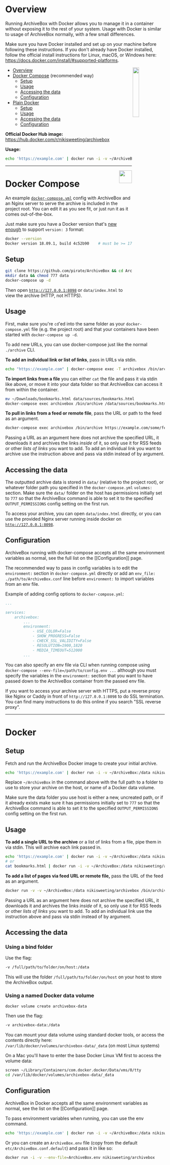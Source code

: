 # Overview

Running ArchiveBox with Docker allows you to manage it in a container without exposing it to the rest of your system.  Usage with Docker is similar to usage of ArchiveBox normally, with a few small differences.

Make sure you have Docker installed and set up on your machine before following these instructions.  If you don't already have Docker installed, follow the official install instructions for Linux, macOS, or Windows here: https://docs.docker.com/install/#supported-platforms.

<img src="https://camo.githubusercontent.com/fa6d5c12609ed8a3ba1163b96f9e9979b8f59b0d/687474703a2f2f7765732e696f2f566663732f636f6e74656e74" width="20%" align="right"> 

- [Overview](#)
- [Docker Compose](#docker-compose) (recommended way)
  + [Setup](#setup)
  + [Usage](#usage)
  + [Accessing the data](#accessing-the-data)
  + [Configuration](#configuration)
- [Plain Docker](#docker)
  + [Setup](#setup-1)
  + [Usage](#usage-1)
  + [Accessing the data](#accessing-the-data-1)
  + [Configuration](#configuration-1)

**Official Docker Hub image:**
https://hub.docker.com/r/nikisweeting/archivebox

**Usage:**
```bash
echo 'https://example.com' | docker run -i -v ~/ArchiveBox:/data nikisweeting/archivebox
```

---

<img src="https://i.imgur.com/knwOtky.png" height="40px" align="right">

# Docker Compose

An example [`docker-compose.yml`](https://github.com/pirate/ArchiveBox/blob/master/docker-compose.yml) config with ArchiveBox and an Nginx server to serve the archive is included in the project root.  You can edit it as you see fit, or just run it as it comes out-of-the-box.

Just make sure you have a Docker version that's [new enough](https://docs.docker.com/compose/compose-file/) to support `version: 3` format:
```bash
docker --version
Docker version 18.09.1, build 4c52b90    # must be >= 17.04.0
```

## Setup

```bash
git clone https://github.com/pirate/ArchiveBox && cd ArchiveBox
mkdir data && chmod 777 data
docker-compose up -d
```

Then open [`http://127.0.0.1:8098`](http://127.0.0.1:8098) or `data/index.html` to view the archive (HTTP, not HTTPS).

## Usage

First, make sure you're `cd`'ed into the same folder as your `docker-compose.yml` file (e.g. the project root) and that your containers have been started with `docker-compose up -d`.

To add new URLs, you can use docker-compose just like the normal `./archive` CLI.

**To add an individual link or list of links**, pass in URLs via stdin.
```bash
echo "https://example.com" | docker-compose exec -T archivebox /bin/archive
```

**To import links from a file** you can either `cat` the file and pass it via stdin like above, or move it into your data folder so that ArchiveBox can access it from within the container.
```bash
mv ~/Downloads/bookmarks.html data/sources/bookmarks.html
docker-compose exec archivebox /bin/archive /data/sources/bookmarks.html
```

**To pull in links from a feed or remote file**, pass the URL or path to the feed as an argument.
```bash
docker-compose exec archivebox /bin/archive https://example.com/some/feed.rss
```
Passing a URL as an argument here does not archive the specified URL, it downloads it and archives the links *inside* of it, so only use it for RSS feeds or other *lists of links* you want to add.  To add an individual link you want to archive use the instruction above and pass via stdin instead of by argument.

## Accessing the data

The outputted archive data is stored in `data/` (relative to the project root), or whatever folder path you specified in the `docker-compose.yml` `volumes:` section.  Make sure the `data/` folder on the host has permissions initially  set to `777` so that the ArchiveBox command is able to set it to the specified `OUTPUT_PERMISSIONS` config setting on the first run.

To access your archive, you can open `data/index.html` directly, or you can use the provided Nginx server running inside docker on [`http://127.0.0.1:8098`](http://127.0.0.1:8098).

## Configuration

ArchiveBox running with docker-compose accepts all the same environment variables as normal, see the full list on the [[Configuration]] page.

The recommended way to pass in config variables is to edit the `environment:` section in `docker-compose.yml` directly or add an `env_file: ./path/to/ArchiveBox.conf` line before `environment:` to import variables from an env file.

Example of adding config options to `docker-compose.yml`:
```yml
...

services:
    archivebox:
        ...
        environment:
            - USE_COLOR=False
            - SHOW_PROGRESS=False
            - CHECK_SSL_VALIDITY=False
            - RESOLUTION=1900,1820
            - MEDIA_TIMEOUT=512000
        ...
```

You can also specify an env file via CLI when running compose using `docker-compose --env-file=/path/to/config.env ...` although you must specify the variables in the `environment:` section that you want to have passed down to the ArchiveBox container from the passed env file.

If you want to access your archive server with HTTPS, put a reverse proxy like Nginx or Caddy in front of `http://127.0.0.1:8098` to do SSL termination.  You can find many instructions to do this online if you search "SSL reverse proxy".

---

# Docker

## Setup

Fetch and run the ArchiveBox Docker image to create your initial archive.
```bash
echo 'https://example.com' | docker run -i -v ~/ArchiveBox:/data nikisweeting/archivebox
```

Replace `~/ArchiveBox` in the command above with the full path to a folder to use to store your archive on the host, or name of a Docker data volume.

Make sure the data folder you use host is either a new, uncreated path, or if it already exists make sure it has permissions initially set to `777` so that the ArchiveBox command is able to set it to the specified `OUTPUT_PERMISSIONS` config setting on the first run.

## Usage

**To add a single URL to the archive** or a list of links from a file, pipe them in via stdin.  This will archive each link passed in.
```bash
echo 'https://example.com' | docker run -i -v ~/ArchiveBox:/data nikisweeting/archivebox
# or
cat bookmarks.html | docker run -i -v ~/ArchiveBox:/data nikisweeting/archivebox
```

**To add a list of pages via feed URL or remote file,** pass the URL of the feed as an argument.
```bash
docker run -v -v ~/ArchiveBox:/data nikisweeting/archivebox /bin/archive 'https://example.com/some/rss/feed.xml'
```
Passing a URL as an argument here does not archive the specified URL, it downloads it and archives the links *inside* of it, so only use it for RSS feeds or other *lists of links* you want to add.  To add an individual link use the instruction above and pass via stdin instead of by argument.

## Accessing the data

### Using a bind folder

Use the flag:
```bash
-v /full/path/to/folder/on/host:/data
```
This will use the folder `/full/path/to/folder/on/host` on your host to store the ArchiveBox output.

### Using a named Docker data volume 

```bash
docker volume create archivebox-data
```
Then use the flag:
```bash
-v archivebox-data:/data
```

You can mount your data volume using standard docker tools, or access the contents directly here:  
`/var/lib/docker/volumes/archivebox-data/_data` (on most Linux systems)

On a Mac you'll have to enter the base Docker Linux VM first to access the volume data:
```bash
screen ~/Library/Containers/com.docker.docker/Data/vms/0/tty
cd /var/lib/docker/volumes/archivebox-data/_data
```

## Configuration

ArchiveBox in Docker accepts all the same environment variables as normal, see the list on the [[Configuration]] page.

To pass environment variables when running, you can use the env command.
```bash
echo 'https://example.com' | docker run -i -v ~/ArchiveBox:/data nikisweeting/archivebox env FETCH_SCREENSHOT=False /bin/archive
```

Or you can create an `ArchiveBox.env` file (copy from the default `etc/ArchiveBox.conf.default`) and pass it in like so:
```bash
docker run -i -v --env-file=ArchiveBox.env nikisweeting/archivebox
```
